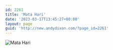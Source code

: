 ```yaml
---
id: 2261
title: 'Mata Hari'
date: '2023-03-17T13:45:27+00:00'
layout: page
guid: 'http://new.andydixon.com/?page_id=2261'
---
```


![Mata Hari](https://i0.wp.com/assets.g8x2.ldn.idrivee2-23.com/posters/Mata%20Hari%2001.jpg?w=1200&ssl=1 "Mata Hari")